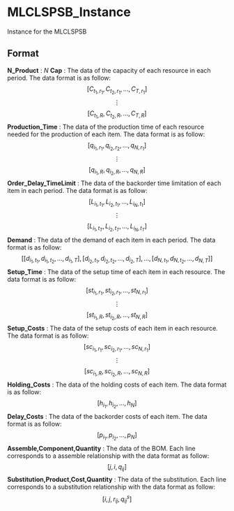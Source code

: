 # MLCLSPSB_Instance
Instance for the MLCLSPSB
## Format
**N_Product** : $N$
**Cap**  : The data of the capacity of each resource in each period. The data format is as follow: 
$$[C_{t_{1},r_{1}},C_{t_{2},r_{1}},\ldots,C_{T,r_{1}}]$$
$$\vdots$$
$$[C_{t_{1},R},C_{t_{2},R},\ldots,C_{T,R}]$$
**Production_Time** : The data of the production time of each resource needed for the production of each item. The data format is as follow:
$$[q_{i_{1},r_{1}},q_{i_{2},r_{2}},\ldots,q_{N,r_{1}}]$$
$$\vdots$$
$$[q_{i_{1},R},q_{i_{2},R},\ldots,q_{N,R}]$$
**Order_Delay_TimeLimit** : The data of  the backorder time limitation of each item in each period. The data format is as follow: 
$$[L_{i_{1},t_{1}},L_{i_{2},t_{1}},...,L_{i_{N},t_{1}} ]$$ 
$$\vdots$$
$$[L_{i_{1},t_{T}},L_{i_{2},t_{T}},...,L_{i_{N},t_{T}}]$$
**Demand** : The data of the demand of each item in each period. The data format is as follow: 
$$[[d_{i_{1},t_{1}},d_{i_{1},t_{2}},\ldots,d_{i_{1},T}],[d_{i_{2},t_{1}},d_{i_{2},t_{2}},\ldots,d_{i_{2},T}],\ldots,[d_{N,t_{1}},d_{N,t_{2}},\ldots,d_{N,T}]]$$
**Setup_Time** : The data of the setup time of each item in each resource. The data format is as follow: 
$$[st_{i_{1},r_{1}},st_{i_{2},r_{1}},\ldots,st_{N,r_{1}}]$$
$$\vdots$$
$$[st_{i_{1},R},st_{i_{2},R},\ldots,st_{N,R}]$$
**Setup_Costs** : The data of the setup costs of each item in each resource. The data format is as follow:
$$[sc_{i_{1},r_{1}},sc_{i_{2},r_{1}},\ldots,sc_{N,r_{1}}]$$
$$\vdots$$
$$[sc_{i_{1},R},sc_{i_{2},R},\ldots,sc_{N,R}]$$
**Holding_Costs** : The data of the holding costs of each item. The data format is as follow:
$$[h_{i_{1}},h_{i_{2}},\ldots,h_{N}]$$
**Delay_Costs** : The data of the backorder costs of each item. The data format is as follow:
$$[p_{i_{1}},p_{i_{2}},\ldots,p_{N}]$$
**Assemble,Component,Quantity** : The data of the BOM. Each line corresponds to a assemble relationship with the data format as follow:
$$[j,i,q_{ij}]$$
**Substitution,Product,Cost,Quantity** : The data of the substitution. Each line corresponds to a substitution relationship with the data format as follow:
$$[i,j,r_{ij},q_{ij}^{s}]$$